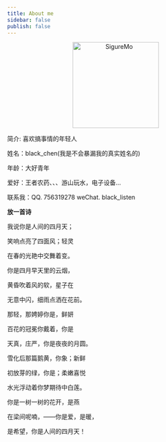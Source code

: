 ```yaml
---
title: About me
sidebar: false
publish: false
---
```


<p align="center" style="border-radius: 50%;"><img :src="$withBase('/avatar.jpg')" alt="SigureMo" height=200 width=200></p>
<p align="center">
  <a href="https://github.com/SigureMo" class="zi zi_tmGithub"></a>
  <a href="mailto:sigure_mo@163.com" class="zi zi_envelope"></a> 
  <a href="tencent://AddContact/?fromId=45&fromSubId=1&subcmd=all&uin=240377379&website=www.oicqzone.com" class="zi zi_tmQq"></a>
</p>

简介: 喜欢搞事情的年轻人

姓名：black_chen(我是不会暴漏我的真实姓名的)

年龄：大好青年

爱好：王者农药、、、游山玩水，电子设备...

联系我：QQ. 756319278 weChat. black_listen

**放一首诗**

我说你是人间的四月天；

笑响点亮了四面风；轻灵

在春的光艳中交舞着变。

你是四月早天里的云烟，

黄昏吹着风的软，星子在

无意中闪，细雨点洒在花前。

那轻，那娉婷你是，鲜妍

百花的冠冕你戴着，你是

天真，庄严，你是夜夜的月圆。

雪化后那篇鹅黄，你象；新鲜

初放芽的绿，你是；柔嫩喜悦

水光浮动着你梦期待中白莲。

你是一树一树的花开，是燕

在梁间呢喃，——你是爱，是暖，

是希望，你是人间的四月天！
